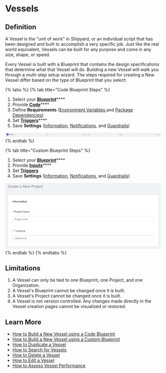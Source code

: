 # Vessels

## Definition

A Vessel is the "unit of work" in Shipyard, or an individual script that has been designed and built to accomplish a very specific job. Just like the real world equivalent, Vessels can be built for any purpose and come in any size, shape, or speed. 

Every Vessel is built with a Blueprint that contains the design specifications that determine what that Vessel will do. Building a new Vessel will walk you through a multi-step setup wizard. The steps required for creating a New Vessel differ based on the type of Blueprint that you select:

{% tabs %}
{% tab title="Code Blueprint Steps" %}
1. Select your [**Blueprint**](../blueprints/code-blueprints.md)\*\*\*\*
2. Provide [**Code**](code.md)\*\*\*\*
3. Define **Requirements** \([Environment Variables ](environment-variables.md)and [Package Dependencies](external-package-dependencies.md)\)
4. Set [**Triggers**](triggers/)\*\*\*\*
5. Save **Settings** \([Information](information-card.md), [Notifications](notifications.md), and [Guardrails](guardrails.md)\)

![](../../.gitbook/assets/image%20%2821%29.png)
{% endtab %}

{% tab title="Custom Blueprint Steps" %}
1. Select your [**Blueprint**](../blueprints/custom-blueprints.md)\*\*\*\*
2. Provide [**Inputs**](form-input.md)\*\*\*\*
3. Set [**Triggers**](triggers/)
4. Save **Settings** \([Information](information-card.md), [Notifications](notifications.md), and [Guardrails](guardrails.md)\)

![](../../.gitbook/assets/image.png)
{% endtab %}
{% endtabs %}

## Limitations

1. A Vessel can only be tied to one Blueprint, one Project, and one Organization.
2. A Vessel's Blueprint cannot be changed once it is built.
3. A Vessel's Project cannot be changed once it is built.
4. A Vessel is not version controlled. Any changes made directly in the Vessel creation pages cannot be visualized or restored.

## Learn More

* [How to Build a New Vessel using a Code Blueprint](../../how-tos/vessels/how-to-build-a-new-vessel-using-a-code-blueprint.md)
* [How to Build a New Vessel using a Custom Blueprint](../../how-tos/vessels/how-to-create-a-new-vessel-using-a-custom-blueprint.md)
* [How to Duplicate a Vessel](../../how-tos/vessels/how-to-duplicate-a-vessel.md)
* [How to Search for Vessels](../../how-tos/vessels/how-to-search-for-vessels.md)
* [How to Delete a Vessel](../../how-tos/vessels/how-to-delete-a-vessel.md)
* [How to Edit a Vessel](../../how-tos/vessels/how-to-edit-a-vessel.md)
* [How to Assess Vessel Performance](../../how-tos/vessels/how-to-assess-vessel-performance.md)



